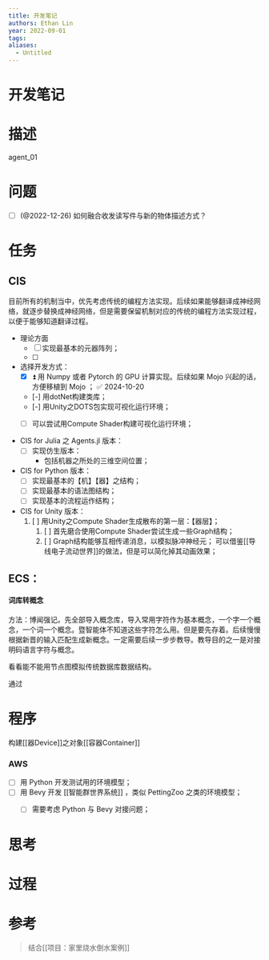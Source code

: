 ```yaml
---
title: 开发笔记
authors: Ethan Lin
year: 2022-09-01
tags: 
aliases:
  - Untitled
---
```


# 开发笔记


# 描述




  


agent_01

  

# 问题

- [ ] (@2022-12-26) 如何融合收发读写件与新的物体描述方式？


# 任务


## CIS


目前所有的机制当中，优先考虑传统的编程方法实现。后续如果能够翻译成神经网络，就逐步替换成神经网络，但是需要保留机制对应的传统的编程方法实现过程，以便于能够知道翻译过程。

- 理论方面
	- [ ] 实现最基本的元器阵列；
	- [ ] 


- 选择开发方式：
	- [x] ⏫   用 Numpy 或者 Pytorch 的 GPU 计算实现。后续如果 Mojo 兴起的话，方便移植到 Mojo ； ✅ 2024-10-20
	- [-] 用dotNet构建类库；
	- [-] 用Unity之DOTS包实现可视化运行环境；
	- [ ] 可以尝试用Compute Shader构建可视化运行环境；


- CIS for Julia 之 Agents.jl 版本：
	- [ ] 实现仿生版本：
		- 包括机器之所处的三维空间位置；
	
- CIS for Python 版本：
	- [ ] 实现最基本的【机】【器】之结构；
	- [ ] 实现最基本的语法图结构；
	- [ ] 实现基本的流程运作结构；

- CIS for Unity 版本：
	1. [ ] 用Unity之Compute Shader生成散布的第一层：【器层】；
		1. [ ] 首先磨合使用Compute Shader尝试生成一些Graph结构；
		2. [ ] Graph结构能够互相传递消息，以模拟脉冲神经元；
		       可以借鉴[[导线电子流动世界]]的做法，但是可以简化掉其动画效果；


## ECS：


#### 词库转概念

方法：博闻强记。先全部导入概念库，导入常用字符作为基本概念，一个字一个概念，一个词一个概念。暨智能体不知道这些字符怎么用。但是要先存着。后续慢慢根据新晋的输入匹配生成新概念。一定需要后续一步步教导。教导目的之一是对接明码语言字符与概念。


看看能不能用节点图模拟传统数据库数据结构。

通过



# 程序


构建[[器Device]]之对象[[容器Container]]



### AWS

- [ ] 用 Python 开发测试用的环境模型；
- [ ] 用 Bevy 开发 [[智能群世界系统]] ，类似 PettingZoo 之类的环境模型；
	- [ ] 需要考虑 Python 与 Bevy 对接问题；


# 思考

  




# 过程


# 参考


> 结合[[项目：家里烧水倒水案例]]
